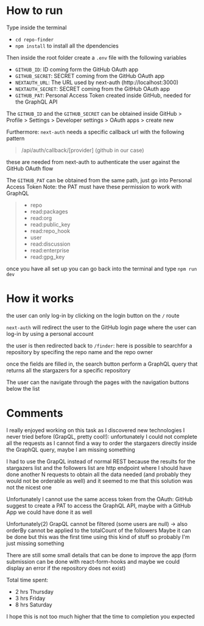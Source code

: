 # How to run

Type inside the terminal

- `cd repo-finder`
- `npm install` to install all the dpendencies

Then inside the root folder create a `.env` file with the following variables

- `GITHUB_ID`: ID coming form the GitHub OAuth app
- `GITHUB_SECRET`: SECRET coming from the GitHub OAuth app
- `NEXTAUTH_URL`: The URL used by next-auth (http://localhost:3000)
- `NEXTAUTH_SECRET`: SECRET coming from the GitHub OAuth app
- `GITHUB_PAT`: Personal Access Token created inside GitHub, needed for the GraphQL API

The `GITHUB_ID` and the `GITHUB_SECRET` can be obtained inside GitHub > Profile > Settings > Developer settings > OAuth apps > create new

Furthermore: `next-auth` needs a specific callback url with the following pattern

> /api/auth/callback/[provider] (github in our case)

these are needed from next-auth to authenticate the user against the GitHub OAuth flow

The `GITHUB_PAT` can be obtained from the same path, just go into Personal Access Token
Note: the PAT must have these permission to work with GraphQL

> - repo
> - read:packages
> - read:org
> - read:public_key
> - read:repo_hook
> - user
> - read:discussion
> - read:enterprise
> - read:gpg_key

once you have all set up you can go back into the terminal and type `npm run dev`

# How it works

the user can only log-in by clicking on the login button on the `/` route

`next-auth` will redirect the user to the GitHub login page where the user can log-in by using a personal account

the user is then redirected back to `/finder`: here is possible to searchfor a repository by specifing the repo name and the repo owner

once the fields are filled in, the search button perform a GraphQL query that returns all the stargazers for a specific repository

The user can the navigate through the pages with the navigation buttons below the list

# Comments

I really enjoyed working on this task as I discovered new technologies I never tried before (GrapQL, pretty cool!): unfortunately I could not complete all the requests as I cannot find a way to order the stargazers directly inside the GraphQL query, maybe I am missing something

I had to use the GrapQL instead of normal REST because the results for the stargazers list and the followers list are http endpoint where I should have done another N requests to obtain all the data needed (and probably they would not be orderable as well) and it seemed to me that this solution was not the nicest one

Unfortunately I cannot use the same access token from the OAuth: GitHub suggest to create a PAT to access the GraphQL API, maybe with a GitHub App we could have done it as well

Unfortunately(2) GrapQL cannot be filtered (some users are null) -> also orderBy cannot be applied to the totalCount of the followers
Maybe it can be done but this was the first time using this kind of stuff so probably I'm just missing something

There are still some small details that can be done to improve the app (form submission can be done with react-form-hooks and maybe we could display an error if the repository does not exist)

Total time spent:

- 2 hrs Thursday
- 3 hrs Friday
- 8 hrs Saturday

I hope this is not too much higher that the time to completion you expected
